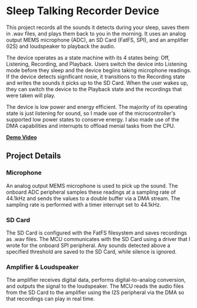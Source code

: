 # Sleep Talking Recorder Device
This project records all the sounds it detects during your sleep, saves them in .wav files, and plays them back to you in the morning. It uses an analog output MEMS microphone (ADC), an SD Card (FatFS, SPI), and an amplifier (I2S) and loudspeaker to playback the audio.

The device operates as a state machine with its 4 states being: Off, Listening, Recording, and Playback. Users switch the device into Listening mode before they sleep and the device begiins taking microphone readings. If the device detects significant nosie, it transitions to the Recording state and writes the sounds it picks up to the SD Card. When the user wakes up, they can switch the device to the Playback state and the recordings that were taken will play.

The device is low power and energy efficient. The majority of its operating state is just listening for sound, so I made use of the microcontroller's supported low power states to conserve energy. I also made use of the DMA capabilities and interrupts to offload menial tasks from the CPU.

**[Demo Video](https://youtu.be/M0g0gUcA7BM)**

## Project Details
### Microphone
An analog output MEMS microphone is used to pick up the sound. The onboard ADC peripheral samples these readings at a sampling rate of 44.1kHz and sends the values to a double buffer via a DMA stream. The sampling rate is performed with a timer interrupt set to 44.1kHz.

### SD Card
The SD Card is configured with the FatFS filesystem and saves recordings as .wav files. The MCU communicates with the SD Card using a driver that I wrote for the onboard SPI peripheral. Any sounds detected above a specified threshold are saved to the SD Card, while silence is ignored.

### Amplifier & Loudspeaker
The amplifier receives digital data, performs digital-to-analog conversion, and outputs the signal to the loudspeaker. The MCU reads the audio files from the SD Card to the amplifier using the I2S peripheral via the DMA so that recordings can play in real time.


